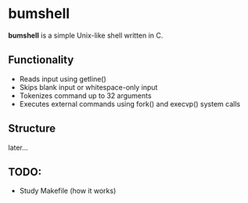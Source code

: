 # bumshell

**bumshell** is a simple Unix-like shell written in C.

## Functionality
- Reads input using getline()
- Skips blank input or whitespace-only input
- Tokenizes command up to 32 arguments
- Executes external commands using fork() and execvp() system calls

## Structure
later...

## TODO:
- Study Makefile (how it works)

